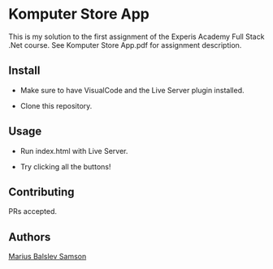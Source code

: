 # Komputer Store App

This is my solution to the first assignment of the Experis Academy Full Stack .Net course. See Komputer Store App.pdf for assignment description.

## Install

- Make sure to have VisualCode and the Live Server plugin installed.

- Clone this repository.

## Usage

- Run index.html with Live Server.

- Try clicking all the buttons!

## Contributing

PRs accepted.

## Authors

[Marius Balslev Samson](mailto:mariusbsamson@gmail.com)
